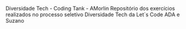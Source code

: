 Diversidade Tech - Coding Tank - AMorlin
Repositório dos exercícios realizados no processo seletivo Diversidade Tech da Let´s Code ADA e Suzano
